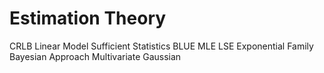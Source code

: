 # Estimation Theory

CRLB
Linear Model
Sufficient Statistics
BLUE
MLE
LSE
Exponential Family
Bayesian Approach
Multivariate Gaussian
